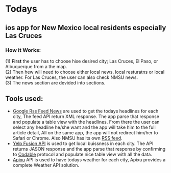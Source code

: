 # Todays

## ios app for New Mexico local residents especially Las Cruces

### How it Works: 

(1) **First** the user has to choose hise desired city; Las Cruces, El Paso, or Albuquerque from a the map.    
(2) Then hew will need to choose either local news, local resturatns or local weather. For Las Cruces, the user can also check NMSU news.   
(3) The news section are devided into sections. 

## Tools used: 

- [Google Rss Feed News](https://news.google.com/news/?ned=us&gl=US&hl=en) are used to get the todays headlines for each city, The feed API return XML response. The app parse that response and populate a table view with the headlines. From there the user can select any headline he/she want and the app will take him to the full article detail, All on the same app, the app will not redirect him/her to Safari or Chrome. Also NMSU has its own [RSS feed](https://newscenter.nmsu.edu/).   
- [Yelp Fusion API](https://www.yelp.com/developers) is used to get local buissness in each city. The API returns JASON response and the app parse that response by confirming to [Codable](https://developer.apple.com/documentation/swift/codable) protocol and populate nice table view with all the data.   
- [Apixu](https://www.apixu.com/) API is used to have todays weather for each city, Apixu provides a complete Weather API solution.
